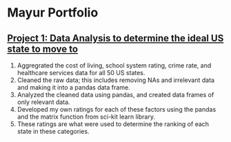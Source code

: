 # Mayur Portfolio #

## [**Project 1: Data Analysis to determine the ideal US state to move to**](https://github.com/datawhizz/Ideal_US_State)
1. Aggregrated the cost of living, school system rating, crime rate, and healthcare services data for all 50 US states.
2. Cleaned the raw data; this includes removing NAs and irrelevant data and making it into a pandas data frame.
3. Analyzed the cleaned data using pandas, and created data frames of only relevant data.
4. Developed my own ratings for each of these factors using the pandas and the matrix function from sci-kit learn library.
5. These ratings are what were used to determine the ranking of each state in these categories.
